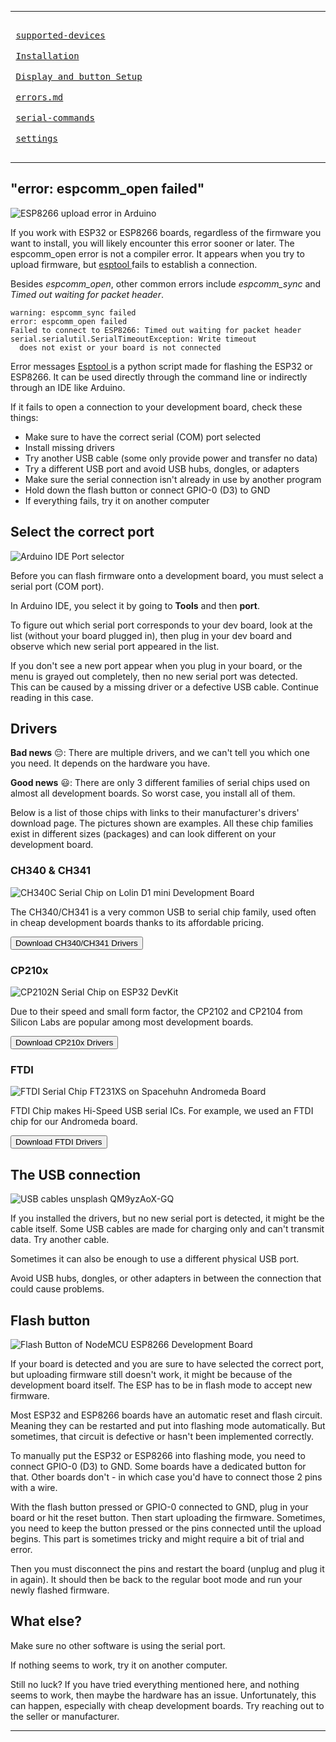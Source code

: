 ____
<kbd> <br> [supported-devices](../diy/supported-devices.md) <br> </kbd>
<kbd> <br> [Installation](../diy/installation-bin.md) <br> </kbd>
<kbd> <br> [Display and button Setup](../diy/display-setup.md) <br> </kbd>
<kbd> <br> [errors.md](../diy/errors.md) <br> </kbd>
<kbd> <br> [serial-commands](../usage/serial-commands.md) <br> </kbd>
<kbd> <br> [settings](../usage/settings.md) <br> </kbd>
___
## "error: espcomm_open failed"

![ESP8266 upload error in Arduino](/img/diy/espcomm.png)

If you work with ESP32 or ESP8266 boards, regardless of the firmware you want to install, you will likely encounter this error sooner or later. 
The espcomm_open error is not a compiler error. It appears when you try to upload firmware, but [esptool ](https://github.com/espressif/esptool)fails to establish a connection. 

Besides *espcomm_open*, other common errors include *espcomm_sync* and *Timed out waiting for packet header*.

```
warning: espcomm_sync failed
error: espcomm_open failed
Failed to connect to ESP8266: Timed out waiting for packet header
serial.serialutil.SerialTimeoutException: Write timeout 
  does not exist or your board is not connected
```

Error messages
[Esptool ](https://github.com/espressif/esptool)is a python script made for flashing the ESP32 or ESP8266. It can be used directly through the command line or indirectly through an IDE like Arduino.

If it fails to open a connection to your development board, check these things: 

- Make sure to have the correct serial (COM) port selected
- Install missing drivers
- Try another USB cable (some only provide power and transfer no data)
- Try a different USB port and avoid USB hubs, dongles, or adapters
- Make sure the serial connection isn't already in use by another program
- Hold down the flash button or connect GPIO-0 (D3) to GND
- If everything fails, try it on another computer

## Select the correct port

![Arduino IDE Port selector](/img/diy/arduinoserialport.png)

Before you can flash firmware onto a development board, you must select a serial port (COM port). 

In Arduino IDE, you select it by going to **Tools** and then **port**. 

To figure out which serial port corresponds to your dev board, look at the list (without your board plugged in), then plug in your dev board and observe which new serial port appeared in the list.

If you don't see a new port appear when you plug in your board, or the menu is grayed out completely, then no new serial port was detected.  
This can be caused by a missing driver or a defective USB cable. Continue reading in this case.

## Drivers

**Bad news** 😔: There are multiple drivers, and we can't tell you which one you need. It depends on the hardware you have.

**Good news** 😃: There are only 3 different families of serial chips used on almost all development boards. So worst case, you install all of them.

Below is a list of those chips with links to their manufacturer's drivers' download page. The pictures shown are examples. All these chip families exist in different sizes (packages) and can look different on your development board.

### CH340 & CH341

![CH340C Serial Chip on Lolin D1 mini Development Board](/img/diy/ch340.jpg)

The CH340/CH341 is a very common USB to serial chip family, used often in cheap development boards thanks to its affordable pricing.

<Button href='http://www.wch-ic.com/downloads/CH341SER_ZIP.html' target='_blank' variant='contained'>Download CH340/CH341 Drivers</Button>

### CP210x

![CP2102N Serial Chip on ESP32 DevKit](/img/diy/cp210x.jpg)

Due to their speed and small form factor, the CP2102 and CP2104 from Silicon Labs are popular among most development boards.

<Button href='https://www.silabs.com/developers/usb-to-uart-bridge-vcp-drivers' target='_blank' variant='contained'>Download CP210x Drivers</Button>

### FTDI

![FTDI Serial Chip FT231XS on Spacehuhn Andromeda Board](/img/diy/ftdi.jpg)

FTDI Chip makes Hi-Speed USB serial ICs. For example, we used an FTDI chip for our Andromeda board.

<Button href='https://ftdichip.com/drivers/' target='_blank' variant='contained'>Download FTDI Drivers</Button>

## The USB connection

![USB cables unsplash QM9yzAoX-GQ](/img/diy/usb.jpg)

If you installed the drivers, but no new serial port is detected, it might be the cable itself. Some USB cables are made for charging only and can't transmit data. Try another cable.

Sometimes it can also be enough to use a different physical USB port.

Avoid USB hubs, dongles, or other adapters in between the connection that could cause problems.

## Flash button

![Flash Button of NodeMCU ESP8266 Development Board](/img/diy/flash.jpg)

If your board is detected and you are sure to have selected the correct port, but uploading firmware still doesn't work, it might be because of the development board itself. The ESP has to be in flash mode to accept new firmware.

Most ESP32 and ESP8266 boards have an automatic reset and flash circuit. Meaning they can be restarted and put into flashing mode automatically. But sometimes, that circuit is defective or hasn't been implemented correctly. 

To manually put the ESP32 or ESP8266 into flashing mode, you need to connect GPIO-0 (D3) to GND. Some boards have a dedicated button for that. Other boards don't - in which case you'd have to connect those 2 pins with a wire.

With the flash button pressed or GPIO-0 connected to GND, plug in your board or hit the reset button. Then start uploading the firmware. Sometimes, you need to keep the button pressed or the pins connected until the upload begins.
This part is sometimes tricky and might require a bit of trial and error. 

Then you must disconnect the pins and restart the board (unplug and plug it in again). It should then be back to the regular boot mode and run your newly flashed firmware.

## What else?

Make sure no other software is using the serial port. 

If nothing seems to work, try it on another computer.

Still no luck? If you have tried everything mentioned here, and nothing seems to work, then maybe the hardware has an issue. Unfortunately, this can happen, especially with cheap development boards. Try reaching out to the seller or manufacturer. 

____
